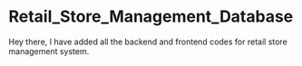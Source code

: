 # Retail_Store_Management_Database
Hey there, I have added all the backend and frontend codes for retail store management system.
